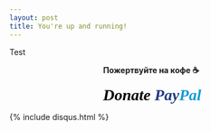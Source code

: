 ```yaml
---
layout: post
title: You're up and running!
---
```

Test

<p style="text-align:center"><strong>Пожертвуйте на кофе ☕️&nbsp;</strong></p>
<div paypal style="text-align:center">
<a href="https://www.paypal.com/cgi-bin/webscr?cmd=_s-xclick&hosted_button_id=MJXSFFF79A8DY" style="text-decoration:none;"><span class="paypal-logo" style="font-family: Verdana, Tahoma; font-weight: bold; font-size: 28px;"><i style="color: #000; text-shadow: 1px 1px 1px #fff;">Donate </i><i style="color: #253b80; text-shadow: 1px 1px 1px #fff;">Pay</i><i style="color: #179bd7; text-shadow: 1px 1px 1px #fff;">Pal</i></span></a></div>

 {% include disqus.html %}
